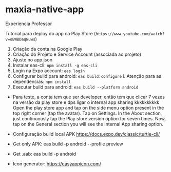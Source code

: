 # maxia-native-app
Experiencia Professor

Tutorial para deploy do app na Play Store (`https://www.youtube.com/watch?v=oBWBDaqNuws`)
1. Criação da conta na Google Play
2. Criação do Projeto e Service Account (associada ao projeto)
3. Ajuste no app.json
4. Instalar eas-cli: `npm install -g eas-cli`
5. Login na Expo account: `eas login`
6. Configurar build para android: `eas build:configure`
    i. Atenção para as dependencias: `npm install`
7. Executar build para android: `eas build --platform android`


* Para teste, a conta tem que ser developer, então tem que clicar 7 vezes na versão da play store e dps ligar o internal app sharing kkkkkkkkkk
Open the play store app and tap on the side menu option present in the top right corner (tap the avatar).
Tap on Settings.
In the About section, just continuously tap the Play store version option for seven times.
Now, tap on the General section you will see the Internal App sharing option.

* Configuração build local APK https://docs.expo.dev/classic/turtle-cli/

* Get only APK: eas build -p android --profile preview
* Get .aab: eas build -p android

* Icon generator: https://easyappicon.com/
